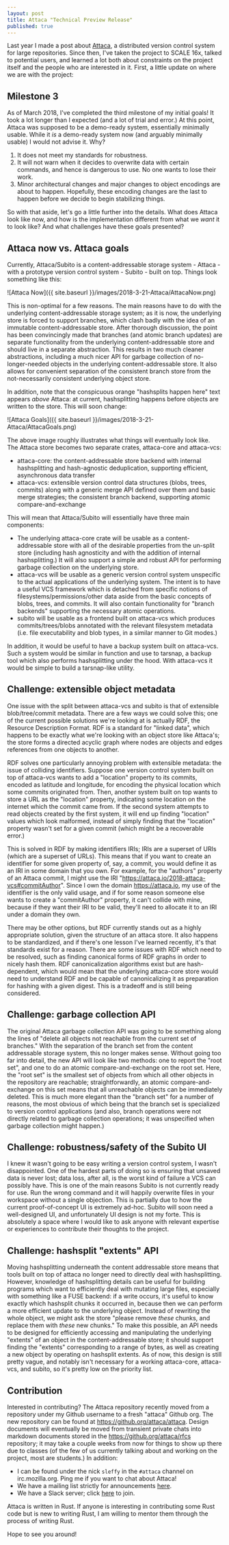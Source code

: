 ```yaml
---
layout: post
title: Attaca "Technical Preview Release"
published: true
---
```


Last year I made a post about [Attaca](https://github.com/attaca/attaca), a distributed version control system for large repositories. Since then, I've taken the project to SCALE 16x, talked to potential users, and learned a lot both about constraints on the project itself and the people who are interested in it. First, a little update on where we are with the project:

## Milestone 3

As of March 2018, I've completed the third milestone of my initial goals! It took a lot longer than I expected (and a lot of trial and error.) At this point, Attaca was supposed to be a demo-ready system, essentially minimally usable. While it *is* a demo-ready system now (and arguably minimally usable) I would not advise it. Why?

1. It does not meet my standards for robustness.
2. It will not warn when it decides to overwrite data with certain commands, and hence is dangerous to use. No one wants to lose their work.
3. Minor architectural changes and major changes to object encodings are about to happen. Hopefully, these encoding changes are the last to happen before we decide to begin stabilizing things.

So with that aside, let's go a little further into the details. What does Attaca look like now, and how is the implementation different from what we *want* it to look like? And what challenges have these goals presented?

## Attaca now vs. Attaca goals

Currently, Attaca/Subito is a content-addressable storage system - Attaca - with a prototype version control system - Subito - built on top. Things look something like this:

![Attaca Now]({{ site.baseurl }}/images/2018-3-21-Attaca/AttacaNow.png)

This is non-optimal for a few reasons. The main reasons have to do with the underlying content-addressable storage system; as it is now, the underlying store is forced to support branches, which clash badly with the idea of an immutable content-addressable store. After thorough discussion, the point has been convincingly made that branches (and atomic branch updates) are separate functionality from the underlying content-addressable store and should live in a separate abstraction. This results in two much cleaner abstractions, including a much nicer API for garbage collection of no-longer-needed objects in the underlying content-addressable store. It also allows for convenient separation of the consistent branch store from the not-necessarily consistent underlying object store.

In addition, note that the conspicuous orange "hashsplits happen here" text appears *above* Attaca: at current, hashsplitting happens before objects are written to the store. This will soon change:

![Attaca Goals]({{ site.baseurl }}/images/2018-3-21-Attaca/AttacaGoals.png)

The above image roughly illustrates what things will eventually look like. The Attaca store becomes two separate crates, attaca-core and attaca-vcs:

- attaca-core: the content-addressable store backend with internal hashsplitting and hash-agnostic deduplication, supporting efficient, asynchronous data transfer
- attaca-vcs: extensible version control data structures (blobs, trees, commits) along with a generic merge API defined over them and basic merge strategies; the consistent branch backend, supporting atomic compare-and-exchange

This will mean that Attaca/Subito will essentially have three main components:

- The underlying attaca-core crate will be usable as a content-addressable store with all of the desirable properties from the un-split store (including hash agnosticity and with the addition of internal hashsplitting.) It will also support a simple and robust API for performing garbage collection on the underlying store.
- attaca-vcs will be usable as a generic version control system unspecific to the actual applications of the underlying system. The intent is to have a useful VCS framework which is detached from specific notions of filesystems/permissions/other data aside from the basic concepts of blobs, trees, and commits. It will also contain functionality for "branch backends" supporting the necessary atomic operations.
- subito will be usable as a frontend built on attaca-vcs which produces commits/trees/blobs annotated with the relevant filesystem metadata (i.e. file executability and blob types, in a similar manner to Git modes.)

In addition, it would be useful to have a backup system built on attaca-vcs. Such a system would be similar in function and use to tarsnap, a backup tool which also performs hashsplitting under the hood. With attaca-vcs it would be simple to build a tarsnap-like utility.

## Challenge: extensible object metadata

One issue with the split between attaca-vcs and subito is that of extensible blob/tree/commit metadata. There are a few ways we could solve this; one of the current possible solutions we're looking at is actually RDF, the Resource Description Format. RDF is a standard for "linked data", which happens to be exactly what we're looking with an object store like Attaca's; the store forms a directed acyclic graph where nodes are objects and edges references from one objects to another.

RDF solves one particularly annoying problem with extensible metadata: the issue of colliding identifiers. Suppose one version control system built on top of attaca-vcs wants to add a "location" property to its commits, encoded as latitude and longitude, for encoding the physical location which some commits originated from. Then, another system built on top wants to store a URL as the "location" property, indicating some location on the internet which the commit came from. If the second system attempts to read objects created by the first system, it will end up finding "location" values which look malformed, instead of simply finding that the "location" property wasn't set for a given commit (which might be a recoverable error.)

This is solved in RDF by making identifiers IRIs; IRIs are a superset of URIs (which are a superset of URLs). This means that if you want to create an identifier for some given property of, say, a commit, you would define it as an IRI in some domain that you own. For example, for the "authors" property of an Attaca commit, I might use the IRI "https://attaca.io/2018-attaca-vcs#commitAuthor". Since I own the domain https://attaca.io, my use of the identifier is the only valid usage, and if for some reason someone else wants to create a "commitAuthor" property, it can't collide with mine, because if they want their IRI to be valid, they'll need to allocate it to an IRI under a domain they own.

There may be other options, but RDF currently stands out as a highly appropriate solution, given the structure of an attaca store. It also happens to be standardized, and if there's one lesson I've learned recently, it's that standards exist for a reason. There are some issues with RDF which need to be resolved, such as finding canonical forms of RDF graphs in order to nicely hash them. RDF canonicalization algorithms exist but are hash-dependent, which would mean that the underlying attaca-core store would need to understand RDF and be capable of canonicalizing it as preparation for hashing with a given digest. This is a tradeoff and is still being considered.

## Challenge: garbage collection API

The original Attaca garbage collection API was going to be something along the lines of "delete all objects not reachable from the current set of branches." With the separation of the branch set from the content addressable storage system, this no longer makes sense. Without going too far into detail, the new API will look like two methods: one to report the "root set", and one to do an atomic compare-and-exchange on the root set. Here, the "root set" is the smallest set of objects from which all other objects in the repository are reachable; straightforwardly, an atomic compare-and-exchange on this set means that all unreachable objects can be immediately deleted. This is much more elegant than the "branch set" for a number of reasons, the most obvious of which being that the branch set is specialized to version control applications (and also, branch operations were not directly related to garbage collection operations; it was unspecified when garbage collection might happen.)

## Challenge: robustness/safety of the Subito UI

I knew it wasn't going to be easy writing a version control system, I wasn't disappointed. One of the hardest parts of doing so is ensuring that unsaved data is never lost; data loss, after all, is the worst kind of failure a VCS can possibly have. This is one of the main reasons Subito is not currently ready for use. Run the wrong command and it will happily overwrite files in your workspace without a single objection. This is partially due to how the current proof-of-concept UI is extremely ad-hoc. Subito will soon need a well-designed UI, and unfortunately UI design is not my forte. This is absolutely a space where I would like to ask anyone with relevant expertise or experiences to contribute their thoughts to the project.

## Challenge: hashsplit "extents" API

Moving hashsplitting underneath the content addressable store means that tools built on top of attaca no longer need to directly deal with hashsplitting. However, knowledge of hashsplitting details can be useful for building programs which want to efficiently deal with mutating large files, especially with something like a FUSE backend: if a write occurs, it's useful to know exactly which hashsplit chunks it occurred in, because then we can perform a more efficient update to the underlying object. Instead of rewriting the whole object, we might ask the store "please remove *these* chunks, and replace them with *these* new chunks." To make this possible, an API needs to be designed for efficiently accessing and manipulating the underlying "extents" of an object in the content-addressable store; it should support finding the "extents" corresponding to a range of bytes, as well as creating a new object by operating on hashsplit extents. As of now, this design is still pretty vague, and notably isn't necessary for a working attaca-core, attaca-vcs, and subito, so it's pretty low on the priority list.

## Contribution

Interested in contributing? The Attaca repository recently moved from a repository under my Github username to a fresh "attaca" Github org. The new repository can be found at https://github.org/attaca/attaca. Design documents will eventually be moved from transient private chats into markdown documents stored in the https://github.org/attaca/rfcs repository; it may take a couple weeks from now for things to show up there due to classes (of the few of us currently talking about and working on the project, most are students.) In addition:

- I can be found under the nick `sleffy` in the `#attaca` channel on irc.mozilla.org. Ping me if you want to chat about Attaca!
- We have a mailing list strictly for announcements [here](https://groups.google.com/forum/#!forum/attaca-announce).
- We have a Slack server; click [here](https://join.slack.com/t/attaca/shared_invite/enQtMzM1MTkyMDkwODg3LTFlNmYyNDYyYzg2Y2UyMWI4YzY4OWI3MjE2ZjUzOTBjYTVlZGVhMGM1YmJmZWE4YjE2NGIxYjVmYWExZGQxY2Y) to join.

Attaca is written in Rust. If anyone is interesting in contributing some Rust code but is new to writing Rust, I am willing to mentor them through the process of writing Rust.

Hope to see you around!
